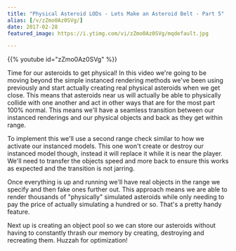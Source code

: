 ```yaml
---
title: "Physical Asteroid LODs - Lets Make an Asteroid Belt - Part 5"
alias: [/v/zZmo0Az0SVg/]
date: 2017-02-28
featured_image: https://i.ytimg.com/vi/zZmo0Az0SVg/mqdefault.jpg

---
```


{{% youtube id="zZmo0Az0SVg" %}}

Time for our asteroids to get physical! In this video we're going to be moving beyond the simple instanced rendering methods we've been using previously and start actually creating real physical asteroids when we get close. This means that asteroids near us will actually be able to physically collide with one another and act in other ways that are for the most part 100% normal. This means we'll have a seamless transition between our instanced renderings and our physical objects and back as they get within range.

To implement this we'll use a second range check similar to how we activate our instanced models. This one won't create or destroy our instanced model though, instead it will replace it while it is near the player. We'll need to transfer the objects speed and more back to ensure this works as expected and the transition is not jarring.

Once everything is up and running we'll have real objects in the range we specify and then fake ones further out. This approach means we are able to render thousands of "physically" simulated asteroids while only needing to pay the price of actually simulating a hundred or so. That's a pretty handy feature.

Next up is creating an object pool so we can store our asteroids without having to constantly thrash our memory by creating, destroying and recreating them. Huzzah for optimization!